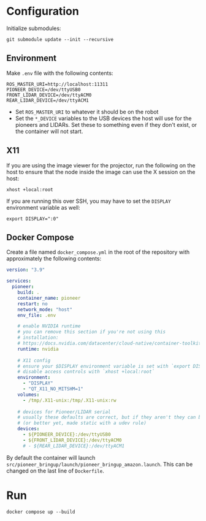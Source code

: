 # Configuration
Initialize submodules:
```
git submodule update --init --recursive
```

## Environment
Make `.env` file with the following contents:
```
ROS_MASTER_URI=http://localhost:11311
PIONEER_DEVICE=/dev/ttyUSB0
FRONT_LIDAR_DEVICE=/dev/ttyACM0
REAR_LIDAR_DEVICE=/dev/ttyACM1
```
- Set `ROS_MASTER_URI` to whatever it should be on the robot
- Set the `*_DEVICE` variables to the USB devices the host will use for the pioneers and LIDARs. Set these to something even if they don't exist, or the container will not start.

## X11
If you are using the image viewer for the projector, run the following on the host to ensure that the node inside the image can use the X session on the host:
```
xhost +local:root
```

If you are running this over SSH, you may have to set the `DISPLAY` environment variable as well:
```
export DISPLAY=":0"
```

## Docker Compose
Create a file named `docker_compose.yml` in the root of the repository with approximately the following contents:

```yaml
version: "3.9"

services:
  pioneer:
    build: .
    container_name: pioneer
    restart: no
    network_mode: "host"
    env_file: .env

    # enable NVIDIA runtime
    # you can remove this section if you're not using this
    # installation:
    # https://docs.nvidia.com/datacenter/cloud-native/container-toolkit/latest/install-guide.html
    runtime: nvidia
    
    # X11 config
    # ensure your $DISPLAY environment variable is set with `export DISPLAY=:0`
    # disable access controls with `xhost +local:root`
    environment:
      - "DISPLAY"
      - "QT_X11_NO_MITSHM=1"
    volumes:
      - /tmp/.X11-unix:/tmp/.X11-unix:rw
    
    # devices for Pioneer/LIDAR serial
    # usually these defaults are correct, but if they aren't they can be changed here
    # (or better yet, made static with a udev rule)
    devices:
      - ${PIONEER_DEVICE}:/dev/ttyUSB0
      - ${FRONT_LIDAR_DEVICE}:/dev/ttyACM0
      # - ${REAR_LIDAR_DEVICE}:/dev/ttyACM1
```

By default the container will launch `src/pioneer_bringup/launch/pioneer_bringup_amazon.launch`. This can be changed on the last line of `Dockerfile`.

# Run
```
docker compose up --build
```
